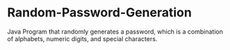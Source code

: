 # Random-Password-Generation
Java Program that randomly generates a password, which is a combination of alphabets, numeric digits, and special characters.
